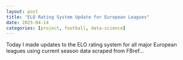 ```yaml
---
layout: post
title: "ELO Rating System Update for European Leagues"
date: 2025-04-14
categories: [project, football, data-science]
---
```


Today I made updates to the ELO rating system for all major European leagues using current season data scraped from FBref...

